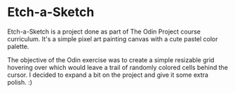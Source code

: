 # Etch-a-Sketch

Etch-a-Sketch is a project done as part of The Odin Project course curriculum. It's a simple pixel art painting canvas with a cute pastel color palette.

The objective of the Odin exercise was to create a simple resizable grid hovering over which would leave a trail of randomly colored cells behind the cursor. I decided to expand a bit on the project and give it some extra polish. :)
